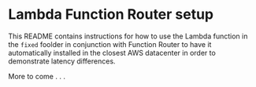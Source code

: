 # Lambda Function Router setup
This README contains instructions for how to use the Lambda function in the `fixed` foolder in conjunction with Function Router to have it automatically installed in the closest AWS datacenter in order to demonstrate latency differences.

More to come . . .
